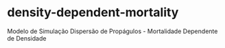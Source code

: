 # density-dependent-mortality
Modelo de Simulação Dispersão de Propágulos - Mortalidade Dependente de Densidade
